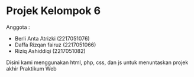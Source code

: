 # Projek Kelompok 6

Anggota :
- Berli Anta Atrizki (2217051076)
- Daffa Rizqan fairuz (2217051066)
- Riziq Ashiddiqi (2217051082)

Disini kami menggunakan html, php, css, dan js untuk menuntaskan projek akhir Praktikum Web